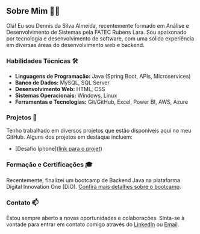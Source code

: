## Sobre Mim 👨‍💻

Olá! Eu sou Dennis da Silva Almeida, recentemente formado em Análise e Desenvolvimento de Sistemas pela FATEC Rubens Lara. Sou apaixonado por tecnologia e desenvolvimento de software, com uma sólida experiência em diversas áreas do desenvolvimento web e backend.

### Habilidades Técnicas 🛠️

- **Linguagens de Programação:** Java (Spring Boot, APIs, Microservices)
- **Banco de Dados:** MySQL, SQL Server
- **Desenvolvimento Web:** HTML, CSS
- **Sistemas Operacionais:** Windows, Linux
- **Ferramentas e Tecnologias:** Git/GitHub, Excel, Power BI, AWS, Azure

### Projetos 🚀

Tenho trabalhado em diversos projetos que estão disponíveis aqui no meu GitHub. Alguns dos projetos em destaque incluem:
- [Desafio Iphone]([link para o projet](https://github.com/Dennis8751/DesafioIphone))

### Formação e Certificações 🎓

Recentemente, finalizei um bootcamp de Backend Java na plataforma Digital Innovation One (DIO). [Confira mais detalhes sobre o bootcamp](https://web.dio.me/track/228a9b0c-38a9-4f56-867a-61b80f8b8192).

### Contato 📫

Estou sempre aberto a novas oportunidades e colaborações. Sinta-se à vontade para entrar em contato comigo através do [LinkedIn]([(https://www.linkedin.com/in/dennis-almeida-dsa/)]) ou [Email](dennisalmeida875@gmail.com).
